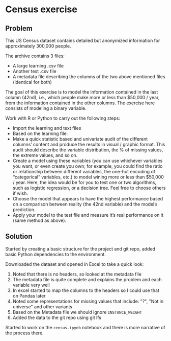 # Census exercise

## Problem

This US Census dataset contains detailed but anonymized information for approximately 300,000 people.

The archive contains 3 files: 
- A large learning .csv file
- Another test .csv file
- A metadata file describing the columns of the two above mentioned files (identical for both)

The goal of this exercise is to model the information contained in the last column (42nd), i.e., which people make more or less than $50,000 / year, from the information contained in the other columns. The exercise here consists of modeling a binary variable.

Work with R or Python to carry out the following steps:
- Import the learning and text files
- Based on the learning file:
- Make a quick statistic based and univariate audit of the different columns’ content and produce the results in visual / graphic format. This audit should describe the variable distribution, the % of missing values, the extreme values, and so on.
- Create a model using these variables (you can use whichever variables you want, or even create you own; for example, you could find the ratio or relationship between different variables, the one-hot encoding of “categorical” variables, etc.) to model wining more or less than $50,000 / year. Here, the idea would be for you to test one or two algorithms, such as logistic regression, or a decision tree. Feel free to choose others if wish.
- Choose the model that appears to have the highest performance based on a comparison between reality (the 42nd variable) and the model’s prediction. 
- Apply your model to the test file and measure it’s real performance on it (same method as above).

## Solution

Started by creating a basic structure for the project and git repo, added basic Python dependencies to the environment.

Downloaded the dataset and opened in Excel to take a quick look:

1. Noted that there is no headers, so looked at the metadata file
1. The metadata file is quite complete and explains the problem and each variable very well
1. In excel started to map the columns to the headers so I could use that on Pandas later
1. Noted some representations for missing values that include: "?", "Not in universe" and other variants
1. Based on the Metadata file we should ignore `INSTANCE_WEIGHT`
1. Added the data to the git repo using git lfs

Started to work on the `census.ipynb` notebook and there is more narrative of the process there.